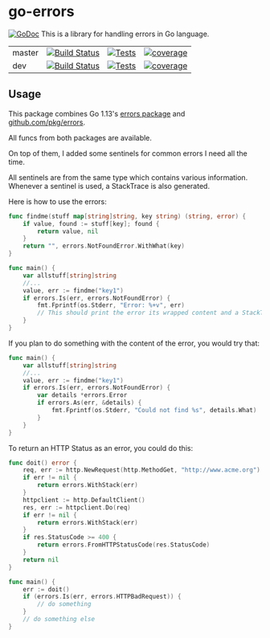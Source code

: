 # go-errors

[![GoDoc](https://godoc.org/github.com/gildas/go-errors?status.svg)](https://godoc.org/github.com/gildas/go-errors)
This is a library for handling errors in Go language.

|  |   |   |   |
---|---|---|---|
master | [![Build Status](https://dev.azure.com/keltiek/gildas/_apis/build/status/gildas.go-errors?branchName=master)](https://dev.azure.com/keltiek/gildas/_build/latest?definitionId=2&branchName=master) | [![Tests](https://img.shields.io/azure-devops/tests/keltiek/gildas/2/master)](https://dev.azure.com/keltiek/gildas/_build/latest?definitionId=2&branchName=master) | [![coverage](https://img.shields.io/azure-devops/coverage/keltiek/gildas/2/master)](https://dev.azure.com/keltiek/gildas/_build/latest?definitionId=2&branchName=master&view=codecoverage-tab)  
dev | [![Build Status](https://dev.azure.com/keltiek/gildas/_apis/build/status/gildas.go-errors?branchName=dev)](https://dev.azure.com/keltiek/gildas/_build/latest?definitionId=2&branchName=dev) | [![Tests](https://img.shields.io/azure-devops/tests/keltiek/gildas/2/dev)](https://dev.azure.com/keltiek/gildas/_build/latest?definitionId=2&branchName=dev) | [![coverage](https://img.shields.io/azure-devops/coverage/keltiek/gildas/2/dev)](https://dev.azure.com/keltiek/gildas/_build/latest?definitionId=2&branchName=dev&view=codecoverage-tab)  

## Usage

This package combines Go 1.13's [errors package](https://golang.org/pkg/errors) and [github.com/pkg/errors](https://github.com/pkg/errors).

All funcs from both packages are available.

On top of them, I added some sentinels for common errors I need all the time.

All sentinels are from the same type which contains various information. Whenever a sentinel is used, a StackTrace is also generated.

Here is how to use the errors:  
```go
func findme(stuff map[string]string, key string) (string, error) {
    if value, found := stuff[key]; found {
        return value, nil
    }
    return "", errors.NotFoundError.WithWhat(key)
}

func main() {
    var allstuff[string]string
    //...
    value, err := findme("key1")
    if errors.Is(err, errors.NotFoundError) {
        fmt.Fprintf(os.Stderr, "Error: %+v", err)
        // This should print the error its wrapped content and a StackTrace.
    }
}
```

If you plan to do something with the content of the error, you would try that:  
```go
func main() {
    var allstuff[string]string
    //...
    value, err := findme("key1")
    if errors.Is(err, errors.NotFoundError) {
        var details *errors.Error
        if errors.As(err, &details) {
            fmt.Fprintf(os.Stderr, "Could not find %s", details.What)
        }
    }
}
```

To return an HTTP Status as an error, you could do this:  
```go
func doit() error {
    req, err := http.NewRequest(http.MethodGet, "http://www.acme.org")
    if err != nil {
        return errors.WithStack(err)
    }
    httpclient := http.DefaultClient()
    res, err := httpclient.Do(req)
    if err != nil {
        return errors.WithStack(err)
    }
    if res.StatusCode >= 400 {
        return errors.FromHTTPStatusCode(res.StatusCode)
    }
    return nil
}

func main() {
    err := doit()
    if (errors.Is(err, errors.HTTPBadRequest)) {
        // do something
    }
    // do something else
}
```